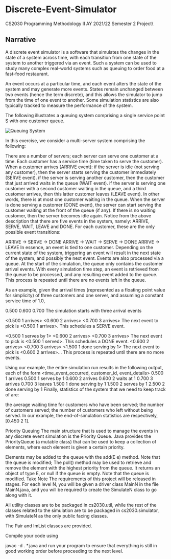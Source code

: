 # Discrete-Event-Simulator
CS2030 Programming Methodology II AY 2021/22 Semester 2 Project\

## Narrative
A discrete event simulator is a software that simulates the changes in the state of a system across time, with each transition from one state of the system to another triggered via an event. Such a system can be used to study many complex real-world systems such as queuing to order food at a fast-food restaurant.

An event occurs at a particular time, and each event alters the state of the system and may generate more events. States remain unchanged between two events (hence the term discrete), and this allows the simulator to jump from the time of one event to another. Some simulation statistics are also typically tracked to measure the performance of the system.

The following illustrates a queuing system comprising a single service point S with one customer queue.

![Queuing System](https://imgur.com/xgh7ON0)

In this exercise, we consider a multi-server system comprising the following:

There are a number of servers; each server can serve one customer at a time.
Each customer has a service time (time taken to serve the customer).
When a customer arrives (ARRIVE event):
if the server is idle (not serving any customer), then the server starts serving the customer immediately (SERVE event).
if the server is serving another customer, then the customer that just arrived waits in the queue (WAIT event).
if the server is serving one customer with a second customer waiting in the queue, and a third customer arrives, then this latter customer leaves (LEAVE event). In other words, there is at most one customer waiting in the queue.
When the server is done serving a customer (DONE event), the server can start serving the customer waiting at the front of the queue (if any).
If there is no waiting customer, then the server becomes idle again.
Notice from the above description that there are five events in the system, namely: ARRIVE, SERVE, WAIT, LEAVE and DONE. For each customer, these are the only possible event transitions:

ARRIVE → SERVE → DONE
ARRIVE → WAIT → SERVE → DONE
ARRIVE → LEAVE
In essence, an event is tied to one customer. Depending on the current state of the system, triggering an event will result in the next state of the system, and possibly the next event. Events are also processed via a queue. At the start of the simulation, the queue only contains the customer arrival events. With every simulation time step, an event is retrieved from the queue to be processed, and any resulting event added to the queue. This process is repeated until there are no events left in the queue.

As an example, given the arrival times (represented as a floating point value for simplicity) of three customers and one server, and assuming a constant service time of 1.0,

0.500
0.600
0.700
The simulation starts with three arrival events

<0.500 1 arrives>
<0.600 2 arrives>
<0.700 3 arrives>
The next event to pick is <0.500 1 arrives>. This schedules a SERVE event.

<0.500 1 serves by 1>
<0.600 2 arrives>
<0.700 3 arrives>
The next event to pick is <0.500 1 served>. This schedules a DONE event.
<0.600 2 arrives>
<0.700 3 arrives>
<1.500 1 done serving by 1>
The next event to pick is <0.600 2 arrives>...
This process is repeated until there are no more events.

Using our example, the entire simulation run results in the following output, each of the form <time_event_occurred, customer_id, event_details>
0.500 1 arrives
0.500 1 serves by 1
0.600 2 arrives
0.600 2 waits at 1
0.700 3 arrives
0.700 3 leaves
1.500 1 done serving by 1
1.500 2 serves by 1
2.500 2 done serving by 1
Finally, statistics of the system that we need to keep track of are:

the average waiting time for customers who have been served;
the number of customers served;
the number of customers who left without being served.
In our example, the end-of-simulation statistics are respectively, [0.450 2 1].

Priority Queuing
The main structure that is used to manage the events in any discrete event simulation is the Priority Queue. Java provides the PriorityQueue (a mutable class) that can be used to keep a collection of elements, where each element is given a certain priority.

Elements may be added to the queue with the add(E e) method. Note that the queue is modified;
The poll() method may be used to retrieve and remove the element with the highest priority from the queue. It returns an object of type E, or null if the queue is empty. Note that the queue is modified.
Take Note
The requirements of this project will be released in stages. For each level N, you will be given a driver class MainN in the file MainN.java, and you will be required to create the SimulateN class to go along with it.

All utility classes are to be packaged in cs2030.util, while the rest of the classes related to the simulation are to be packaged in cs2030.simulator, with SimulateN as the only public facing classes.

The Pair and ImList classes are provided.

Compile your code using

javac -d . *.java
and run your program to ensure that everything is still in good working order before proceeding to the next level.
